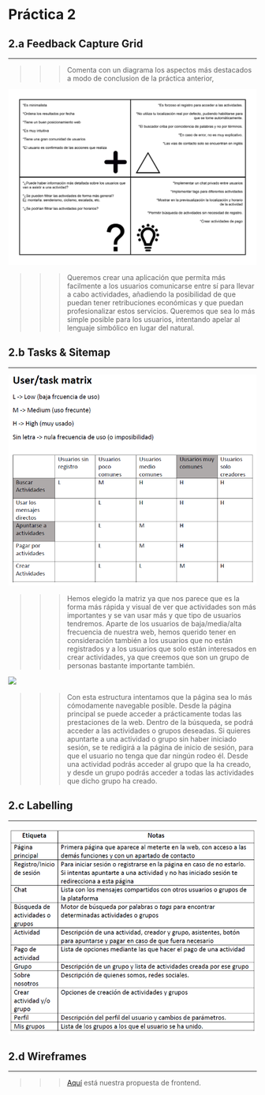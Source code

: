 # Práctica 2

## 2.a Feedback Capture Grid
----


>>> Comenta con un diagrama los aspectos más destacados a modo de conclusion de la práctica anterior,


![](malla.png)



>>> Queremos crear una aplicación que permita más facilmente a los usuarios comunicarse entre sí para llevar a cabo actividades, añadiendo la posibilidad de que puedan tener retribuciones económicas y que puedan profesionalizar estos servicios. Queremos que sea lo más simple posible para los usuarios, intentando apelar al lenguaje simbólico en lugar del natural.

## 2.b Tasks & Sitemap
-----
![](UserMatrix.PNG)
>>> Hemos elegido la matriz ya que nos parece que es la forma más rápida y visual de ver que actividades son más importantes y se van usar más y que tipo de usuarios tendremos. Aparte de los usuarios de baja/media/alta frecuencia de nuestra web, hemos querido tener en consideración también a los usuarios que no están registrados y a los usuarios que solo están interesados en crear actividades, ya que creemos que son un grupo de personas bastante importante también. 

![](ArquitecturaInformación-Estructura.png)
>>> Con esta estructura intentamos que la página sea lo más cómodamente navegable posible. Desde la página principal se puede acceder a prácticamente todas las prestaciones de la web. Dentro de la búsqueda, se podrá acceder a las actividades o grupos deseadas. Si quieres apuntarte a una actividad o grupo sin haber iniciado sesión, se te redigirá a la página de inicio de sesión, para que el usuario no tenga que dar ningún rodeo él. Desde una actividad podrás acceder al grupo que la ha creado, y desde un grupo podrás acceder a todas las actividades que dicho grupo ha creado.

## 2.c Labelling
----


![](ArquitecturaInformacion-Labelling.PNG)

## 2.d Wireframes
-----

>>> [Aquí](P2/DIU_Doc.pdf) está nuestra propuesta de frontend.
